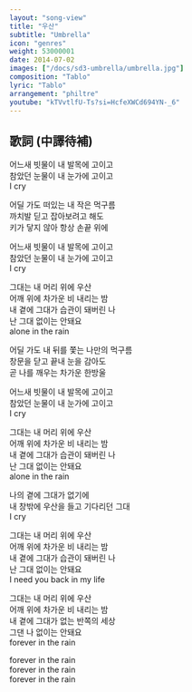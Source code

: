 ```yaml
---
layout: "song-view"
title: "우산"
subtitle: "Umbrella"
icon: "genres"
weight: 53000001
date: 2014-07-02
images: ["/docs/sd3-umbrella/umbrella.jpg"]
composition: "Tablo"
lyric: "Tablo"
arrangement: "philtre"
youtube: "kTVvtlfU-Ts?si=HcfeXWCd694YN-_6"
---
```


## 歌詞 (中譯待補)

어느새 빗물이 내 발목에 고이고  
참았던 눈물이 내 눈가에 고이고  
I cry  

어딜 가도 떠있는 내 작은 먹구름  
까치발 딛고 잡아보려고 해도  
키가 닿지 않아 항상 손끝 위에  

어느새 빗물이 내 발목에 고이고  
참았던 눈물이 내 눈가에 고이고  
I cry  

그대는 내 머리 위에 우산  
어깨 위에 차가운 비 내리는 밤  
내 곁에 그대가 습관이 돼버린 나  
난 그대 없이는 안돼요  
alone in the rain  

어딜 가도 내 뒤를 쫓는 나만의 먹구름  
창문을 닫고 끝내 눈을 감아도  
곧 나를 깨우는 차가운 한방울  

어느새 빗물이 내 발목에 고이고  
참았던 눈물이 내 눈가에 고이고  
I cry  

그대는 내 머리 위에 우산  
어깨 위에 차가운 비 내리는 밤  
내 곁에 그대가 습관이 돼버린 나  
난 그대 없이는 안돼요  
alone in the rain  

나의 곁에 그대가 없기에  
내 창밖에 우산을 들고 기다리던 그대  
I cry  

그대는 내 머리 위에 우산  
어깨 위에 차가운 비 내리는 밤  
내 곁에 그대가 습관이 돼버린 나  
난 그대 없이는 안돼요  
I need you back in my life  

그대는 내 머리 위에 우산  
어깨 위에 차가운 비 내리는 밤  
내 곁에 그대가 없는 반쪽의 세상  
그댄 나 없이는 안돼요  
forever in the rain  

forever in the rain  
forever in the rain  
forever in the rain  
